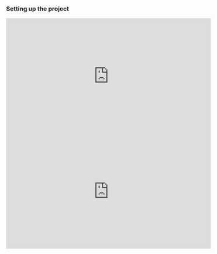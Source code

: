 ### Setting up the project
<iframe width="560" height="315" src="https://www.youtube.com/embed/6_lStR4RBP4" frameborder="0" allow="accelerometer; autoplay; encrypted-media; gyroscope; picture-in-picture" allowfullscreen></iframe>
<iframe width="560" height="315" src="https://www.youtube.com/embed/-y5r7ATqI94" frameborder="0" allow="accelerometer; autoplay; encrypted-media; gyroscope; picture-in-picture" allowfullscreen></iframe>

